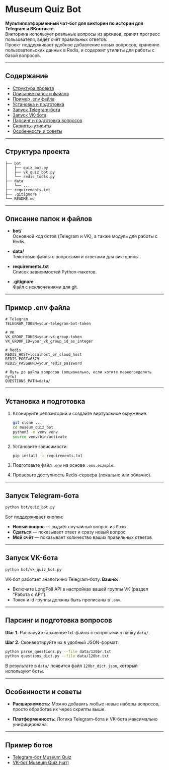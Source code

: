# Museum Quiz Bot

**Мультиплатформенный чат-бот для викторин по истории для Telegram и ВКонтакте.**  
Викторина использует реальные вопросы из архивов, хранит прогресс пользователя, ведёт счёт правильных ответов.  
Проект поддерживает удобное добавление новых вопросов, хранение пользовательских данных в Redis, и содержит утилиты для работы с базой вопросов.

---

## Содержание

- [Структура проекта](#структура-проекта)
- [Описание папок и файлов](#описание-папок-и-файлов)
- [Пример .env файла](#пример-env-файла)
- [Установка и подготовка](#установка-и-подготовка)
- [Запуск Telegram-бота](#запуск-telegram-бота)
- [Запуск VK-бота](#запуск-vk-бота)
- [Парсинг и подготовка вопросов](#парсинг-и-подготовка-вопросов)
- [Скрипты-утилиты](#скрипты-утилиты)
- [Особенности и советы](#особенности-и-советы)

---

## Структура проекта

```
├── bot
│   ├── quiz_bot.py
│   ├── vk_quiz_bot.py
│   └── redis_tools.py
├── data
│   └── ...
├── requirements.txt
├── .gitignore
└── README.md
```

---

## Описание папок и файлов

- **bot/**  
  Основной код ботов (Telegram и VK), а также модуль для работы с Redis.

- **data/**  
  Текстовые файлы с вопросами и ответами для викторины..

- **requirements.txt**  
  Список зависимостей Python-пакетов.

- **.gitignore**  
  Файл с исключениями для git.

---

## Пример .env файла

```dotenv
# Telegram
TELEGRAM_TOKEN=your-telegram-bot-token

# VK
VK_GROUP_TOKEN=your-vk-group-token
VK_GROUP_ID=your_vk_group_id_as_integer

# Redis
REDIS_HOST=localhost_or_cloud_host
REDIS_PORT=6379
REDIS_PASSWORD=your_redis_password

# Путь до файла вопросов (опционально, если хотите переопределять путь)
QUESTIONS_PATH=data/
```

---

## Установка и подготовка

1. Клонируйте репозиторий и создайте виртуальное окружение:

   ```bash
   git clone ...
   cd museum_quiz_bot
   python3 -m venv venv
   source venv/bin/activate
   ```

2. Установите зависимости:

   ```bash
   pip install -r requirements.txt
   ```

3. Подготовьте файл `.env` на основе `.env.example`.

4. Проверьте доступность Redis-сервера (локально или облачно).

---

## Запуск Telegram-бота

```bash
python bot/quiz_bot.py
```

Бот поддерживает кнопки:

* **Новый вопрос** — выдаёт случайный вопрос из базы
* **Сдаться** — показывает ответ и сразу новый вопрос
* **Мой счёт** — показывает количество ваших правильных ответов

---

## Запуск VK-бота

```bash
python bot/vk_quiz_bot.py
```

VK-бот работает аналогично Telegram-боту.
**Важно:**

* Включите LongPoll API в настройках вашей группы VK (раздел “Работа с API”).
* Токен и id группы должны быть прописаны в `.env`.

---

## Парсинг и подготовка вопросов

**Шаг 1.**
Распакуйте архивные txt-файлы с вопросами в папку `data/`.

**Шаг 2.**
Сконвертируйте их в удобный JSON-формат:

```bash
python parse_questions.py --file data/120br.txt
python questions_dict.py --file data/120br.txt
```

В результате в `data/` появится файл `120br_dict.json`, который используют боты.

---

## Особенности и советы

* **Расширяемость:**
  Можно добавить любые новые наборы вопросов, просто обработав их через скрипты выше.

* **Платформенность:**
  Логика Telegram-бота и VK-бота максимально унифицирована.

---

## Пример ботов

- [Telegram-бот Museum Quiz](https://t.me/QuickClockbot)
- [VK-бот Museum Quiz (чат)](https://vk.com/im?sel=-230495233)
